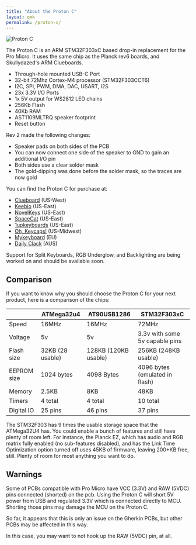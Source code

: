 ```yaml
---
title: "About the Proton C"
layout: qmk
permalink: /proton-c/
---
```


<img src="https://i.imgur.com/GdsN1Rd.jpg" alt="Proton C" />

The Proton C is an ARM STM32F303xC based drop-in replacement for the Pro Micro.  It uses the same chip as the Planck rev6 boards, and Skullydazed's ARM Clueboards. 

* Through-hole mounted USB-C Port
* 32-bit 72Mhz Cortex-M4 processor (STM32F303CCT6)
* I2C, SPI, PWM, DMA, DAC, USART, I2S
* 23x 3.3V I/O Ports
* 1x 5V output for WS2812 LED chains
* 256Kb Flash
* 40Kb RAM
* AST1109MLTRQ speaker footprint  
* Reset button

Rev 2 made the following changes:

* Speaker pads on both sides of the PCB
* You can now connect one side of the speaker to GND to gain an additional I/O pin
* Both sides use a clear solder mask
* The gold-dipping was done before the solder mask, so the traces are now gold

You can find the Proton C for purchase at: 

* [Clueboard](https://clueboard.co/parts/qmk-proton-c) (US-West)  
* [Keebio](https://keeb.io/products/qmk-proton-c) (US-East)  
* [NovelKeys](https://novelkeys.xyz/products/qmk-proton-c) (US-East)  
* [SpaceCat](https://spacecat.design/products/proton-c-by-qmk) (US-East)  
* [1upkeyboards](https://www.1upkeyboards.com/shop/controllers/qmk-proton-c/) (US-East)  
* [Oh, Keycaps!](https://ohkeycaps.com/products/proton-c) (US-Midwest)  
* [Mykeyboard](https://mykeyboard.eu/catalogue/qmk-proton-c-rev-2_1246/) (EU)  
* [Daily Clack](https://dailyclack.com/products/qmk-proton-c) (AUS)  

Support for Split Keyboards, RGB Underglow, and Backlighting are being worked on and should be available soon.

## Comparison

If you want to know why you should choose the Proton C for your next product, here is a comparison of the chips:

&nbsp;         | ATMega32u4          | AT90USB1286          | STM32F303xC
-------------- | ------------------- | -------------------- | ----------------
Speed          | 16MHz               | 16MHz                | 72MHz
Voltage        | 5v                  | 5v                   | 3.3v with some 5v capable pins
Flash size     | 32KB (28 usable)    | 128KB (120KB usable) | 256KB (248KB usable)
EEPROM size    | 1024 bytes          | 4098 Bytes           | 4096 bytes (emulated in flash)
Memory         | 2.5KB               | 8KB                  | 48KB
Timers         | 4 total             | 4 total              | 10 total
Digital IO     | 25 pins             | 46 pins              | 37 pins

The STM32F303 has 9 times the usable storage space that the ATMega32U4 has.   You could enable a bunch of features and still have plenty of room  left.  For instance, the Planck EZ, which has audio and RGB matrix fully enabled (no sub-features disabled), and has the Link Time Optimization option turned off uses 45KB of firmware, leaving 200+KB free, still.   Plenty of room for most anything you want to do. 


## Warnings

Some of  PCBs compatible with Pro Micro have VCC (3.3V) and RAW (5VDC) pins connected (shorted) on the pcb. Using the Proton C will short 5V power from USB and regulated 3.3V which is connected directly to MCU. Shorting those pins may damage the MCU on the Proton C.

So far, it appears that this is only an issue on the Gherkin PCBs, but other PCBs may be affected in this way. 

In this case, you may want to not hook up the RAW (5VDC) pin, at all.
